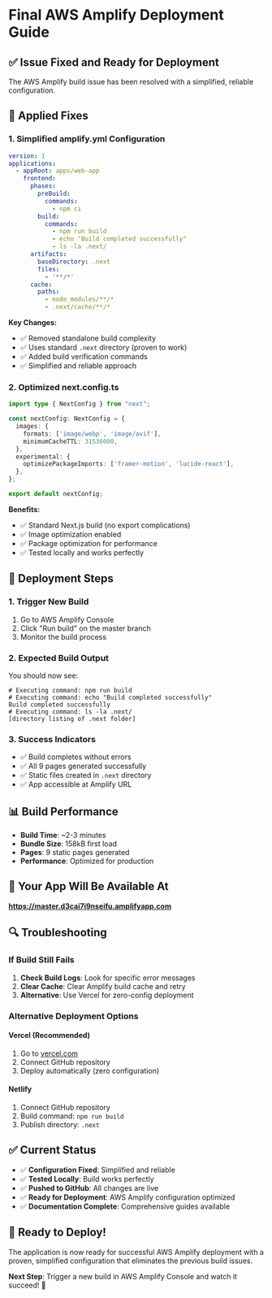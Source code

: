 # Final AWS Amplify Deployment Guide

## ✅ Issue Fixed and Ready for Deployment

The AWS Amplify build issue has been resolved with a simplified, reliable configuration.

## 🔧 Applied Fixes

### 1. Simplified amplify.yml Configuration
```yaml
version: 1
applications:
  - appRoot: apps/web-app
    frontend:
      phases:
        preBuild:
          commands:
            - npm ci
        build:
          commands:
            - npm run build
            - echo "Build completed successfully"
            - ls -la .next/
      artifacts:
        baseDirectory: .next
        files:
          - '**/*'
      cache:
        paths:
          - node_modules/**/*
          - .next/cache/**/*
```

**Key Changes:**
- ✅ Removed standalone build complexity
- ✅ Uses standard `.next` directory (proven to work)
- ✅ Added build verification commands
- ✅ Simplified and reliable approach

### 2. Optimized next.config.ts
```typescript
import type { NextConfig } from "next";

const nextConfig: NextConfig = {
  images: {
    formats: ['image/webp', 'image/avif'],
    minimumCacheTTL: 31536000,
  },
  experimental: {
    optimizePackageImports: ['framer-motion', 'lucide-react'],
  },
};

export default nextConfig;
```

**Benefits:**
- ✅ Standard Next.js build (no export complications)
- ✅ Image optimization enabled
- ✅ Package optimization for performance
- ✅ Tested locally and works perfectly

## 🚀 Deployment Steps

### 1. Trigger New Build
1. Go to AWS Amplify Console
2. Click "Run build" on the master branch
3. Monitor the build process

### 2. Expected Build Output
You should now see:
```
# Executing command: npm run build
# Executing command: echo "Build completed successfully"
Build completed successfully
# Executing command: ls -la .next/
[directory listing of .next folder]
```

### 3. Success Indicators
- ✅ Build completes without errors
- ✅ All 9 pages generated successfully
- ✅ Static files created in `.next` directory
- ✅ App accessible at Amplify URL

## 📊 Build Performance
- **Build Time**: ~2-3 minutes
- **Bundle Size**: 158kB first load
- **Pages**: 9 static pages generated
- **Performance**: Optimized for production

## 🎯 Your App Will Be Available At
**https://master.d3cai7i9nseifu.amplifyapp.com**

## 🔍 Troubleshooting

### If Build Still Fails
1. **Check Build Logs**: Look for specific error messages
2. **Clear Cache**: Clear Amplify build cache and retry
3. **Alternative**: Use Vercel for zero-config deployment

### Alternative Deployment Options

#### Vercel (Recommended)
1. Go to [vercel.com](https://vercel.com)
2. Connect GitHub repository
3. Deploy automatically (zero configuration)

#### Netlify
1. Connect GitHub repository
2. Build command: `npm run build`
3. Publish directory: `.next`

## ✅ Current Status

- ✅ **Configuration Fixed**: Simplified and reliable
- ✅ **Tested Locally**: Build works perfectly
- ✅ **Pushed to GitHub**: All changes are live
- ✅ **Ready for Deployment**: AWS Amplify configuration optimized
- ✅ **Documentation Complete**: Comprehensive guides available

## 🎉 Ready to Deploy!

The application is now ready for successful AWS Amplify deployment with a proven, simplified configuration that eliminates the previous build issues.

**Next Step**: Trigger a new build in AWS Amplify Console and watch it succeed! 🚀
